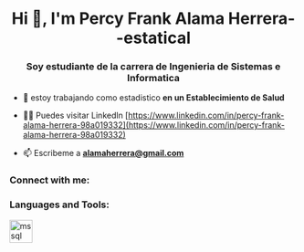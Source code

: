 <h1 align="center">Hi 👋, I'm Percy Frank Alama Herrera--estatical</h1>
<h3 align="center">Soy estudiante de la carrera de Ingenieria de Sistemas e Informatica</h3>

- 🔭 estoy trabajando como estadistico **en un Establecimiento de Salud**

- 👨‍💻 Puedes visitar Linkedln [https://www.linkedin.com/in/percy-frank-alama-herrera-98a019332](https://www.linkedin.com/in/percy-frank-alama-herrera-98a019332)

- 📫 Escribeme a **alamaherrera@gmail.com**

<h3 align="left">Connect with me:</h3>
<p align="left">
</p>

<h3 align="left">Languages and Tools:</h3>
<p align="left"> <a href="https://www.microsoft.com/en-us/sql-server" target="_blank" rel="noreferrer"> <img src="https://www.svgrepo.com/show/303229/microsoft-sql-server-logo.svg" alt="mssql" width="40" height="40"/> </a> </p>


